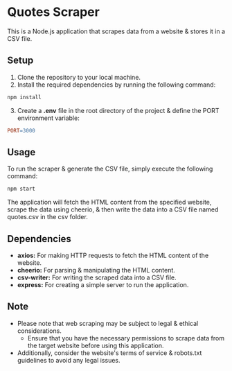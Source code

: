 # Quotes Scraper
This is a Node.js application that scrapes data from a website & stores it in a CSV file.


## Setup
1. Clone the repository to your local machine.
2. Install the required dependencies by running the following command:
```bash
npm install
```
3. Create a **.env** file in the root directory of the project & define the PORT environment variable:
```makefile
PORT=3000
```


## Usage
To run the scraper & generate the CSV file, simply execute the following command:
```bash
npm start
```

The application will fetch the HTML content from the specified website, scrape the data using cheerio, & then write the data into a CSV file named quotes.csv in the csv folder.


## Dependencies
- **axios:** For making HTTP requests to fetch the HTML content of the website.
- **cheerio:** For parsing & manipulating the HTML content.
- **csv-writer:** For writing the scraped data into a CSV file.
- **express:** For creating a simple server to run the application.


## Note
- Please note that web scraping may be subject to legal & ethical considerations.
    - Ensure that you have the necessary permissions to scrape data from the target website before using this application.
- Additionally, consider the website's terms of service & robots.txt guidelines to avoid any legal issues.